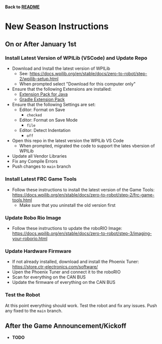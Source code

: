 #### Back to [README](/README.md)

# New Season Instructions

## On or After January 1st

### Install Latest Version of WPILib (VSCode) and Update Repo
* Download and Install the latest version of WPILib
  * See: https://docs.wpilib.org/en/stable/docs/zero-to-robot/step-2/wpilib-setup.html
  * When prompted select "Download for this computer only"
* Ensure that the following Extensions are installed:
  * [Extension Pack for Java](https://marketplace.visualstudio.com/items?itemName=vscjava.vscode-java-pack)
  * [Gradle Extension Pack](https://marketplace.visualstudio.com/items?itemName=richardwillis.vscode-gradle-extension-pack)
* Ensure that the following Settings are set:
  * Editor: Format on Save
    * `checked`
  * Editor: Format on Save Mode
    * `file`
  * Editor: Detect Indentation
    * `off`
* Open this repo in the latest version the WPILib VS Code
  * When prompted, migrated the code to support the lates vbersion of WPILib
* Update all Vendor Libraries
* Fix any Compile Errors
* Push changes to `main` branch

### Install Latest FRC Game Tools
* Follow these instructions to install the latest version of the Game Tools: https://docs.wpilib.org/en/stable/docs/zero-to-robot/step-2/frc-game-tools.html
  * Make sure that you uninstall the old version first

### Update Robo Rio Image
* Follow these instructions to update the roboRIO Image: https://docs.wpilib.org/en/stable/docs/zero-to-robot/step-3/imaging-your-roborio.html

### Update Hardware Firmware
* If not already installed, download and install the Phoenix Tuner: https://store.ctr-electronics.com/software/
* Upen the Phoenix Tuner and connect it to the roboRIO
* Scan for everything on the CAN BUS
* Update the firmware of everything on the CAN BUS

### Test the Robot
At this point everything should work. Test the robot and fix any issues. Push any fixed to the `main` branch.

## After the Game Announcement/Kickoff
* **TODO**